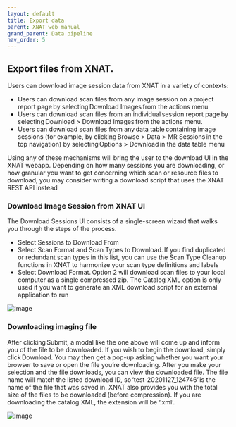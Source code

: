 ```yaml
---
layout: default
title: Export data
parent: XNAT web manual
grand_parent: Data pipeline
nav_order: 5
---
```


## Export files from XNAT.
Users can download image session data from XNAT in a variety of contexts: 
- Users can download scan files from any image session on a project report page by selecting Download Images from the actions menu 
- Users can download scan files from an individual session report page by selecting Download > Download Images from the actions menu. 
- Users can download scan files from any data table containing image sessions (for example, by clicking Browse > Data > MR Sessions in the top navigation) by selecting Options > Download in the data table menu 

 Using any of these mechanisms will bring the user to the download UI in the XNAT webapp. Depending on how many sessions you are downloading, 
 or how granular you want to get concerning which scan or resource files to download, you may consider writing a download script that uses the 
 XNAT REST API instead 
 
### Download Image Session from XNAT UI
The Download Sessions UI consists of a single-screen wizard that walks you through the steps of the process. 
- Select Sessions to Download From 
- Select Scan Format and Scan Types to Download. If you find duplicated or redundant scan types in this list, you can use the Scan Type Cleanup functions in XNAT to harmonize your scan type definitions and labels 
- Select Download Format. Option 2 will download scan files to your local computer as a single compressed zip. The Catalog XML option is only used if you want to generate an XML download script for an external application to run 

![image](https://user-images.githubusercontent.com/40626584/200135564-25bf54e9-9344-424d-82e1-e431de5fcb4a.png)

### Downloading imaging file
After clicking Submit, a modal like the one above will come up and inform you of the file to be downloaded. 
If you wish to begin the download, simply click Download. You may then get a pop-up asking whether 
you want your browser to save or open the file you’re downloading. After you make your selection and the file downloads, 
you can view the downloaded file. The file name will match the listed download ID, so ‘test-20201127_124746’ is the name of the file that was saved in. 
XNAT also provides you with the total size of the files to be downloaded (before compression). 
If you are downloading the catalog XML, the extension will be ‘.xml’. 

![image](https://user-images.githubusercontent.com/40626584/200135673-9d2057e4-70be-4f01-8a81-490dcbe038e2.png)


